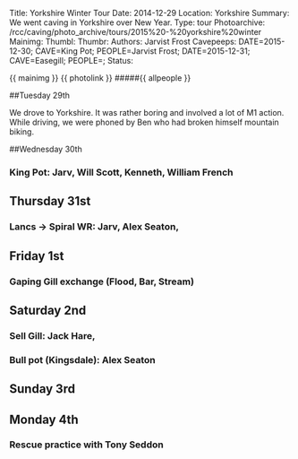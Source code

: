 Title: Yorkshire Winter Tour
Date: 2014-12-29
Location: Yorkshire
Summary: We went caving in Yorkshire over New Year.
Type: tour
Photoarchive: /rcc/caving/photo_archive/tours/2015%20-%20yorkshire%20winter
Mainimg: 
Thumbl: 
Thumbr: 
Authors: Jarvist Frost
Cavepeeps: DATE=2015-12-30; CAVE=King Pot; PEOPLE=Jarvist Frost;
           DATE=2015-12-31; CAVE=Easegill; PEOPLE=;
Status:

{{ mainimg }}
{{ photolink }}
#####{{ allpeople }}

##Tuesday 29th

We drove to Yorkshire. It was rather boring and involved a lot of M1 action. While driving, we were phoned by Ben who had broken himself mountain biking.

##Wednesday 30th

### King Pot: Jarv, Will Scott, Kenneth, William French

## Thursday 31st

### Lancs -> Spiral WR: Jarv, Alex Seaton, 

## Friday 1st
### Gaping Gill exchange (Flood, Bar, Stream)

## Saturday 2nd
### Sell Gill: Jack Hare, 
### Bull pot (Kingsdale): Alex Seaton

## Sunday 3rd

## Monday 4th

### Rescue practice with Tony Seddon
